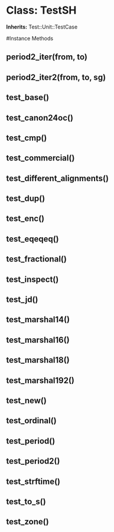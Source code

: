 # Class: TestSH
**Inherits:** Test::Unit::TestCase
    




#Instance Methods
## period2_iter(from, to) [](#method-i-period2_iter)

## period2_iter2(from, to, sg) [](#method-i-period2_iter2)

## test_base() [](#method-i-test_base)

## test_canon24oc() [](#method-i-test_canon24oc)

## test_cmp() [](#method-i-test_cmp)

## test_commercial() [](#method-i-test_commercial)

## test_different_alignments() [](#method-i-test_different_alignments)

## test_dup() [](#method-i-test_dup)

## test_enc() [](#method-i-test_enc)

## test_eqeqeq() [](#method-i-test_eqeqeq)

## test_fractional() [](#method-i-test_fractional)

## test_inspect() [](#method-i-test_inspect)

## test_jd() [](#method-i-test_jd)

## test_marshal14() [](#method-i-test_marshal14)

## test_marshal16() [](#method-i-test_marshal16)

## test_marshal18() [](#method-i-test_marshal18)

## test_marshal192() [](#method-i-test_marshal192)

## test_new() [](#method-i-test_new)

## test_ordinal() [](#method-i-test_ordinal)

## test_period() [](#method-i-test_period)

## test_period2() [](#method-i-test_period2)

## test_strftime() [](#method-i-test_strftime)

## test_to_s() [](#method-i-test_to_s)

## test_zone() [](#method-i-test_zone)

